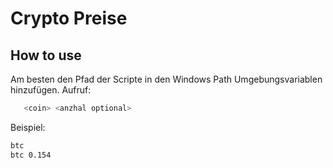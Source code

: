 # Crypto Preise
## How to use
Am besten den Pfad der Scripte in den Windows Path Umgebungsvariablen hinzufügen.
Aufruf:
```sh
   <coin> <anzhal optional>
```

Beispiel:
```sh
btc
btc 0.154
```